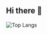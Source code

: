 ## Hi there 👋

![Top Langs](https://github-readme-stats.vercel.app/api/top-langs/?username=natashagaroutte&layout=compact&bg_color=00000000&text_color=ffffff)

